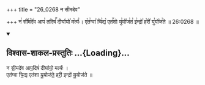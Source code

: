 +++
title = "26_0268 न सीमदेव"

+++
न꣢ सी꣣म꣡दे꣢व आप꣣ तदिषं꣢꣯ दीर्घायो꣣ म꣡र्त्यः꣢। ए꣡त꣢ग्वा꣣ चि꣣द्य꣡ एत꣢꣯शो यु꣣यो꣡ज꣢त꣣ इ꣢न्द्रो꣣ ह꣡री꣢ यु꣣यो꣡ज꣢ते ॥ 26:0268 ॥

<div class="js_include" newlevelforh1="2" title="विश्वास-शाकल-प्रस्तुतिः" unfilled url="/vedAH_Rk/shAkalam/saMhitA/vishvAsa-prastutiH/08/070/07_na_sImadeva.md">
<details open><summary><h2>विश्वास-शाकल-प्रस्तुतिः ...{Loading}...</h2></summary>


न सी॒मदे॑व आप॒दिषं॑ दीर्घायो॒ मर्त्यः॑ ।  
एत॑ग्वा चि॒द्य एत॑शा यु॒योज॑ते॒ हरी॒ इन्द्रो॑ यु॒योज॑ते ॥

</details>
</div>